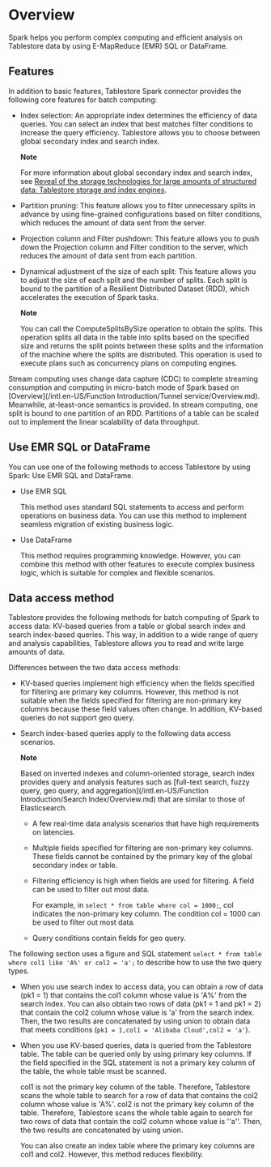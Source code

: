 Overview 
=============================

Spark helps you perform complex computing and efficient analysis on Tablestore data by using E-MapReduce (EMR) SQL or DataFrame.



Features 
-----------------------------

In addition to basic features, Tablestore Spark connector provides the following core features for batch computing:

* Index selection: An appropriate index determines the efficiency of data queries. You can select an index that best matches filter conditions to increase the query efficiency. Tablestore allows you to choose between global secondary index and search index.

  **Note**

  For more information about global secondary index and search index, see [Reveal of the storage technologies for large amounts of structured data: Tablestore storage and index engines](https://developer.aliyun.com/article/710400).
  

* Partition pruning: This feature allows you to filter unnecessary splits in advance by using fine-grained configurations based on filter conditions, which reduces the amount of data sent from the server.

  

* Projection column and Filter pushdown: This feature allows you to push down the Projection column and Filter condition to the server, which reduces the amount of data sent from each partition.

  

* Dynamical adjustment of the size of each split: This feature allows you to adjust the size of each split and the number of splits. Each split is bound to the partition of a Resilient Distributed Dataset (RDD), which accelerates the execution of Spark tasks.

  **Note**

  You can call the ComputeSplitsBySize operation to obtain the splits. This operation splits all data in the table into splits based on the specified size and returns the split points between these splits and the information of the machine where the splits are distributed. This operation is used to execute plans such as concurrency plans on computing engines.
  




Stream computing uses change data capture (CDC) to complete streaming consumption and computing in micro-batch mode of Spark based on [Overview](/intl.en-US/Function Introduction/Tunnel service/Overview.md). Meanwhile, at-least-once semantics is provided. In stream computing, one split is bound to one partition of an RDD. Partitions of a table can be scaled out to implement the linear scalability of data throughput.

Use EMR SQL or DataFrame 
---------------------------------------------

You can use one of the following methods to access Tablestore by using Spark: Use EMR SQL and DataFrame.

* Use EMR SQL

  This method uses standard SQL statements to access and perform operations on business data. You can use this method to implement seamless migration of existing business logic.
  

* Use DataFrame

  This method requires programming knowledge. However, you can combine this method with other features to execute complex business logic, which is suitable for complex and flexible scenarios.
  




Data access method 
---------------------------------------

Tablestore provides the following methods for batch computing of Spark to access data: KV-based queries from a table or global search index and search index-based queries. This way, in addition to a wide range of query and analysis capabilities, Tablestore allows you to read and write large amounts of data.

Differences between the two data access methods:

* KV-based queries implement high efficiency when the fields specified for filtering are primary key columns. However, this method is not suitable when the fields specified for filtering are non-primary key columns because these field values often change. In addition, KV-based queries do not support geo query.

  

* Search index-based queries apply to the following data access scenarios.

  **Note**

  Based on inverted indexes and column-oriented storage, search index provides query and analysis features such as [full-text search, fuzzy query, geo query, and aggregation](/intl.en-US/Function Introduction/Search Index/Overview.md) that are similar to those of Elasticsearch.
  * A few real-time data analysis scenarios that have high requirements on latencies.

    
  
  * Multiple fields specified for filtering are non-primary key columns. These fields cannot be contained by the primary key of the global secondary index or table.

    
  
  * Filtering efficiency is high when fields are used for filtering. A field can be used to filter out most data.

    For example, in `select * from table where col = 1000;`, col indicates the non-primary key column. The condition col = 1000 can be used to filter out most data.
    
  
  * Query conditions contain fields for geo query.

    
  

  




The following section uses a figure and SQL statement `select * from table where col1 like 'A%' or col2 = 'a';` to describe how to use the two query types.

* When you use search index to access data, you can obtain a row of data (pk1 = 1) that contains the col1 column whose value is 'A%' from the search index. You can also obtain two rows of data (pk1 = 1 and pk1 = 2) that contain the col2 column whose value is 'a' from the search index. Then, the two results are concatenated by using union to obtain data that meets conditions (`pk1 = 1,col1 = 'Alibaba Cloud',col2 = 'a'`).

  

* When you use KV-based queries, data is queried from the Tablestore table. The table can be queried only by using primary key columns. If the field specified in the SQL statement is not a primary key column of the table, the whole table must be scanned.

  col1 is not the primary key column of the table. Therefore, Tablestore scans the whole table to search for a row of data that contains the col2 column whose value is 'A%'. col2 is not the primary key column of the table. Therefore, Tablestore scans the whole table again to search for two rows of data that contain the col2 column whose value is ''a''. Then, the two results are concatenated by using union.

  You can also create an index table where the primary key columns are col1 and col2. However, this method reduces flexibility.
  



